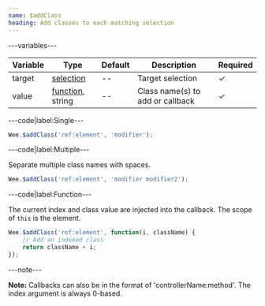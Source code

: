 ```yaml
---
name: $addClass
heading: Add classes to each matching selection
---
```


---variables---

| Variable | Type | Default | Description | Required |
| -- | -- | -- | -- | -- |
| target | [selection](/script#selection) | -- | Target selection | ✓ |
| value | [function](/script/#functions), string | -- | Class name(s) to add or callback | ✓ |


---code|label:Single---

```javascript
Wee.$addClass('ref:element', 'modifier');
```

---code|label:Multiple---

Separate multiple class names with spaces.

```javascript
Wee.$addClass('ref:element', 'modifier modifier2');
```

---code|label:Function---

The current index and class value are injected into the callback. The scope of ```this``` is the element.

```javascript
Wee.$addClass('ref:element', function(i, className) {
	// Add an indexed class
	return className + i;
});
```

---note---

**Note:** Callbacks can also be in the format of 'controllerName:method'. The index argument is always 0-based.